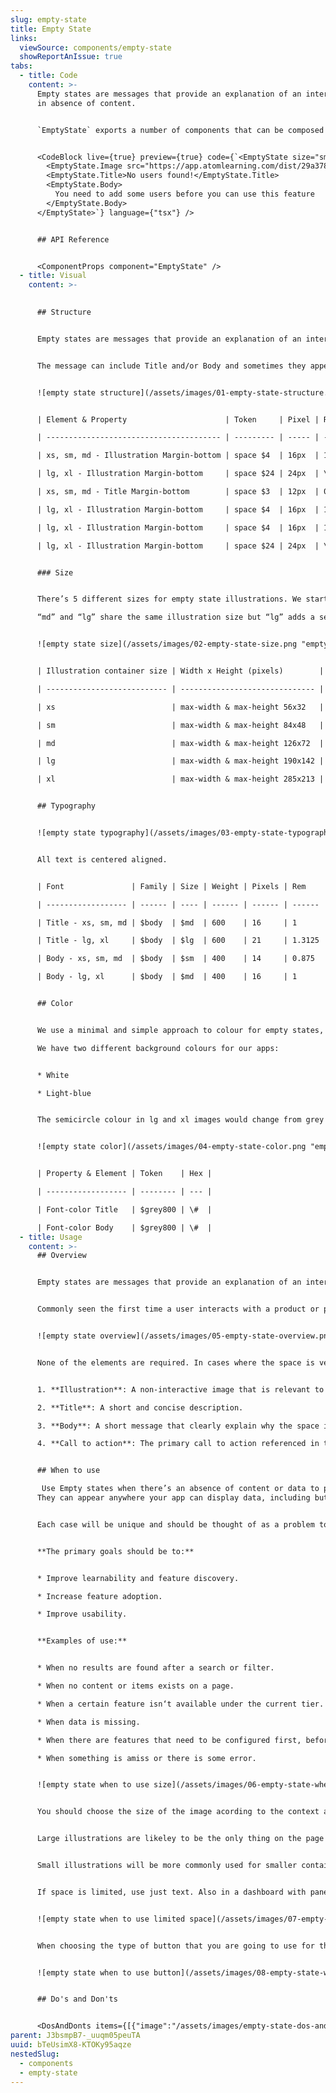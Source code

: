 ```yaml
---
slug: empty-state
title: Empty State
links:
  viewSource: components/empty-state
  showReportAnIssue: true
tabs:
  - title: Code
    content: >-
      Empty states are messages that provide an explanation of an interface
      in absence of content.


      `EmptyState` exports a number of components that can be composed together to create a message. The message can include Title and/or Body and sometimes they appear together with an illustration and actionable buttons. There are 5 different size variants of `EmptyState` ( 'xs', 'sm', 'md', 'lg' and 'xl').


      <CodeBlock live={true} preview={true} code={`<EmptyState size="sm">
        <EmptyState.Image src="https://app.atomlearning.com/dist/29a378dc127c669808f2.svg" alt="" />
        <EmptyState.Title>No users found!</EmptyState.Title>
        <EmptyState.Body>
          You need to add some users before you can use this feature
        </EmptyState.Body>
      </EmptyState>`} language={"tsx"} />


      ## API Reference


      <ComponentProps component="EmptyState" />
  - title: Visual
    content: >-
      

      ## Structure


      Empty states are messages that provide an explanation of an interface in absence of content.


      The message can include Title and/or Body and sometimes they appear together with an illustration and actionable buttons.


      ![empty state structure](/assets/images/01-empty-state-structure.png "empty state structure")


      | Element & Property                      | Token     | Pixel | Rem  |

      | --------------------------------------- | --------- | ----- | ---- |

      | xs, sm, md - Illustration Margin-bottom | space $4  | 16px  | 1    |

      | lg, xl - Illustration Margin-bottom     | space $24 | 24px  | \-   |

      | xs, sm, md - Title Margin-bottom        | space $3  | 12px  | 0.75 |

      | lg, xl - Illustration Margin-bottom     | space $4  | 16px  | 1    |

      | lg, xl - Illustration Margin-bottom     | space $4  | 16px  | 1    |

      | lg, xl - Illustration Margin-bottom     | space $24 | 24px  | \-   |


      ### Size


      There’s 5 different sizes for empty state illustrations. We start designing for “xs” 56x32px and then we multiply each size by x1.5.\

      “md” and “lg” share the same illustration size but “lg” adds a semicircle on the background that comes from the logo of Atom making the total illustration bigger (also for “xl”).


      ![empty state size](/assets/images/02-empty-state-size.png "empty state size")


      | Illustration container size | Width x Height (pixels)        |

      | --------------------------- | ------------------------------ |

      | xs                          | max-width & max-height 56x32   |

      | sm                          | max-width & max-height 84x48   |

      | md                          | max-width & max-height 126x72  |

      | lg                          | max-width & max-height 190x142 |

      | xl                          | max-width & max-height 285x213 |


      ## Typography


      ![empty state typography](/assets/images/03-empty-state-typography.png "empty state typography")


      All text is centered aligned.


      | Font               | Family | Size | Weight | Pixels | Rem    |

      | ------------------ | ------ | ---- | ------ | ------ | ------ |

      | Title - xs, sm, md | $body  | $md  | 600    | 16     | 1      |

      | Title - lg, xl     | $body  | $lg  | 600    | 21     | 1.3125 |

      | Body - xs, sm, md  | $body  | $sm  | 400    | 14     | 0.875  |

      | Body - lg, xl      | $body  | $md  | 400    | 16     | 1      |


      ## Color


      We use a minimal and simple approach to colour for empty states, using a muted greyscale that makes it clear that it’s an unactive illustration communicating that something is missing or doesn’t fully work yet. It also helps to bring users attention to the primary action instead of the illustration.\

      We have two different background colours for our apps:


      * White

      * Light-blue


      The semicircle colour in lg and xl images would change from grey to white when placed within a light-blue background. That means we have 2 images for each illustration.


      ![empty state color](/assets/images/04-empty-state-color.png "empty state color")


      | Property & Element | Token    | Hex |

      | ------------------ | -------- | --- |

      | Font-color Title   | $grey800 | \#  |

      | Font-color Body    | $grey800 | \#  |
  - title: Usage
    content: >-
      ## Overview


      Empty states are messages that provide an explanation of an interface in absence of content.


      Commonly seen the first time a user interacts with a product or page, but can be used when content has been deleted or is unavailable. An empty state is an opportunity to engage, help, and educate users adding an informative message and actionable buttons.


      ![empty state overview](/assets/images/05-empty-state-overview.png "empty state overview")


      None of the elements are required. In cases where the space is very limited, only a body text would be needed to provide the message. Just try to always be informative and provide enought information to orient the user.


      1. **Illustration**: A non-interactive image that is relevant to the message and context.

      2. **Title**: A short and concise description.

      3. **Body**: A short message that clearly explain why the space is empty and what to do next. Direct the user to a primary action button positioned underneath the copy or to a specific UI element.

      4. **Call to action**: The primary call to action referenced in the message above. There could be one or multiple buttons styled as primary, secondary or ghost.


      ## When to use

       Use Empty states when there’s an absence of content or data to provide explanation or to help and educate users.\
      They can appear anywhere your app can display data, including but not limited to panels, tables, cards, modals and full pages.


      Each case will be unique and should be thought of as a problem to solve.


      **The primary goals should be to:**


      * Improve learnability and feature discovery.

      * Increase feature adoption.

      * Improve usability.


      **Examples of use:**


      * When no results are found after a search or filter.

      * When no content or items exists on a page.

      * When a certain feature isn‘t available under the current tier.

      * When data is missing.

      * When there are features that need to be configured first, before having the ability to show or create content.

      * When something is amiss or there is some error.


      ![empty state when to use size](/assets/images/06-empty-state-when-to-use.png "empty state when to use size")


      You should choose the size of the image acording to the context and size of the space for the empty state.


      Large illustrations are likeley to be the only thing on the page or big containers. For example full-screen messages.


      Small illustrations will be more commonly used for smaller containers and when there could be multiple empty states on the same page.


      If space is limited, use just text. Also in a dashboard with panels that could show multiple empty states at the same time consider using just text to avoid repetition.


      ![empty state when to use limited space](/assets/images/07-empty-state-when-to-use-2.png "empty state when to use limited space")


      When choosing the type of button that you are going to use for the empty state consider what other content might appear on the same screen and if there could be other empty states shown at once, in that case we recommend using ghost or link buttons. This avoid scenarios with multiple primary buttons in the UI.


      ![empty state when to use button](/assets/images/08-empty-state-when-to-use-3.png "empty state when to use button")


      ## Do's and Don'ts


      <DosAndDonts items={[{"image":"/assets/images/empty-state-dos-and-donts-01.svg","type":"do","description":"Include a relevant call to action for a possible next step."},{"image":"/assets/images/empty-state-dos-and-donts-02.svg","type":"dont","description":"Include too many primary CTA buttons on one page."},{"image":"/assets/images/empty-state-dos-and-donts-03.svg","type":"do","description":"Limit the number of words in the message as much as possible."},{"image":"/assets/images/empty-state-dos-and-donts-04.svg","type":"avoid","description":"Using negative tone for images or message. Choose an image that has neutral tone."},{"image":"/assets/images/empty-state-dos-and-donts-05.svg","type":"do","description":"Use sentence case for messages and no punctuation on Titles."},{"image":"/assets/images/empty-state-dos-and-donts-06.svg","type":"avoid","description":"Avoid repeating content from the title. "}]} />
parent: J3bsmpB7-_uuqm05peuTA
uuid: bTeUsimX8-KTOKy95aqze
nestedSlug:
  - components
  - empty-state
---
```

